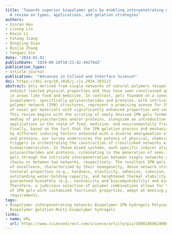```yaml
---
title: 'Towards superior biopolymer gels by enabling interpenetrating network structures:
  A review on types, applications, and gelation strategies'
authors:
- Xinran Hou
- Lisong Lin
- Kexin Li
- Fatang Jiang
- Dongling Qiao
- Binjia Zhang
- Fengwei Xie
date: '2024-01-01'
publishDate: '2024-06-26T10:21:42.442764Z'
publication_types:
- article-journal
publication: '*Advances in Colloid and Interface Science*'
doi: https://doi.org/10.1016/j.cis.2024.103113
abstract: Gels derived from single networks of natural polymers (biopolymers) typically
  exhibit limited physical properties and thus have seen constrained applications
  in areas like food and medicine. In contrast, gels founded on a synergy of multiple
  biopolymers, specifically polysaccharides and proteins, with intricate interpenetrating
  polymer network (IPN) structures, represent a promising avenue for the creation
  of novel gel materials with significantly enhanced properties and combined advantages.
  This review begins with the scrutiny of newly devised IPN gels formed through a
  medley of polysaccharides and/or proteins, alongside an introduction of their practical
  applications in the realm of food, medicine, and environmentally friendly solutions.
  Finally, based on the fact that the IPN gelation process and mechanism are driven
  by different inducing factors entwined with a diverse amalgamation of polysaccharides
  and proteins, our survey underscores the potency of physical, chemical, and enzymatic
  triggers in orchestrating the construction of crosslinked networks within these
  biomacromolecules. In these mixed systems, each specific inducer aligns with distinct
  polysaccharides and proteins, culminating in the generation of semi-IPN or fully-IPN
  gels through the intricate interpenetration between single networks and polymer
  chains or between two networks, respectively. The resultant IPN gels stand as paragons
  of excellence, characterized by their homogeneity, dense network structures, superior
  textural properties (e.g., hardness, elasticity, adhesion, cohesion, and chewability),
  outstanding water-holding capacity, and heightened thermal stability, along with
  guaranteed biosafety (e.g., nontoxicity and biocompatibility) and biodegradability.
  Therefore, a judicious selection of polymer combinations allows for the development
  of IPN gels with customized functional properties, adept at meeting precise application
  requirements.
tags:
- Biopolymer interpenetrating networks Biopolymer IPN hydrogels Polysaccharides Proteins
  Biopolymer gelation Multi-biopolymer hydrogels
links:
- name: URL
  url: https://www.sciencedirect.com/science/article/pii/S0001868624000368
---
```

